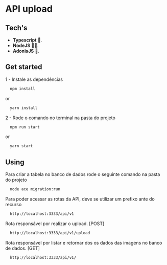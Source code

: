 # API upload

## Tech's

  - **Typescript** :large_blue_circle:.
  - **NodeJS** :man_technologist:.
  - **AdonisJS** :high_brightness:.

## Get started

1 - Instale as dependências

```bash
  npm install
```
or 
 
```bash
  yarn install
```
 
2 - Rode o comando no terminal na pasta do projeto

```bash
  npm run start
```

or 

```bash
  yarn start
```

## Using

Para criar a tabela no banco de dados rode o seguinte comando na pasta do projeto
```bash
  node ace migration:run
```

Para poder acessar as rotas da API, deve se utilizar um prefixo ante do recurso
```bash
  http://localhost:3333/api/v1
```

Rota responsável por realizar o upload. [POST]

```bash
  http://localhost:3333/api/v1/upload
```


Rota responsável por listar e retornar dos os dados das imagens no banco de dados. [GET]

```bash
  http://localhost:3333/api/v1/
```
